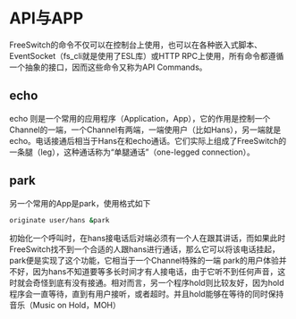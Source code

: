 # API与APP
FreeSwitch的命令不仅可以在控制台上使用，也可以在各种嵌入式脚本、EventSocket（fs_cli就是使用了ESL库）或HTTP RPC上使用，所有命令都遵循一个抽象的接口，因而这些命令又称为API Commands。<br/>
## echo
echo 则是一个常用的应用程序（Application，App），它的作用是控制一个Channel的一端，一个Channel有两端，一端使用户（比如Hans），另一端就是echo。电话接通后相当于Hans在和echo通话。它们实际上组成了FreeSwitch的一条腿（leg），这种通话称为“单腿通话”（one-legged connection）。
## park
另一个常用的App是park，使用格式如下
```bash
originate user/hans &park
```
初始化一个呼叫时，在hans接电话后对端必须有一个人在跟其讲话，而如果此时FreeSwitch找不到一个合适的人跟hans进行通话，那么它可以将该电话挂起，park便是实现了这个功能，它相当于一个Channel特殊的一端
park的用户体验并不好，因为hans不知道要等多长时间才有人接电话，由于它听不到任何声音，这时就会奇怪到底有没有接通。相对而言，另一个程序hold则比较友好，因为hold程序会一直等待，直到有用户接听，或者超时。并且hold能够在等待的同时保持音乐（Music on Hold，MOH）
